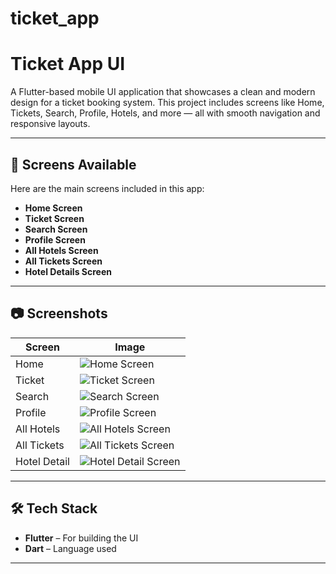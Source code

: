 # ticket_app




# Ticket App UI

A Flutter-based mobile UI application that showcases a clean and modern design for a ticket booking system. This project includes screens like Home, Tickets, Search, Profile, Hotels, and more — all with smooth navigation and responsive layouts.

---

## 📱 Screens Available

Here are the main screens included in this app:

- **Home Screen**
- **Ticket Screen**
- **Search Screen**
- **Profile Screen**
- **All Hotels Screen**
- **All Tickets Screen**
- **Hotel Details Screen**

---

## 📷 Screenshots


| Screen       | Image                                             |
|--------------|---------------------------------------------------|
| Home         | ![Home Screen](assets/screenshots/home.png) |                                                                                                              |
| Ticket       | ![Ticket Screen](assets/screenshots/tickets.png)                          |                                                                                                             |
| Search       | ![Search Screen](assets/screenshots/search.png)                           |                                                                                                            |
| Profile      | ![Profile Screen](assets/screenshots/profile.png)                         |
| All Hotels   | ![All Hotels Screen](assets/screenshots/all_hotels.png)                   |
| All Tickets  | ![All Tickets Screen](assets/screenshots/all_tickets.png)                 |
| Hotel Detail | ![Hotel Detail Screen](assets/screenshots/hotel_detail.png)               |

---

## 🛠️ Tech Stack

- **Flutter** – For building the UI
- **Dart** – Language used

---
